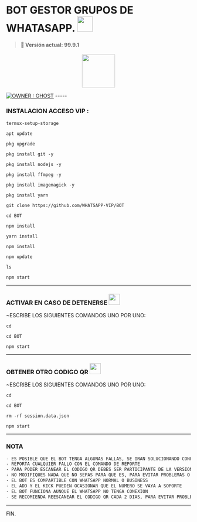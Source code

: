 # BOT GESTOR GRUPOS DE WHATASAPP. <img src="https://www.adslzone.net/app/uploads-adslzone.net/2021/05/hacker-tipos.jpg?x=480&y=375&quality=40" height="42px">
> #### 🚀 Versión actual: 99.9.1

<p align="center"> 
  <a href="https://github.com/WHATSAPP-VIP"><img src="http://readme-typing-svg.herokuapp.com?font=mono&size=17&duration=4000&color=f6291a&center=falso&vCenter=falso&lines=✦҈͜͡➳👻𝕲𝔥𝔬𝔰𝔱•✓☆ۣۜۜ͜͡🌹++%F0%9F%8C%80;Desarrollador+en+fase+beta.+%F0%9F%90%B2" height="90px"
</p>

<p align="center">
</p>
<a href="#"><img title="OWNER : GHOST" src="https://img.shields.io/badge/ES NECESARIO QUE LEA TODO EL README-red?colorA=%F77F48FF&colorB=%F77F48FF&style=for-the-badge"></a>
-----

### INSTALACION ACCESO VIP :
```
termux-setup-storage
```
```
apt update 
```
```
pkg upgrade 
```
```
pkg install git -y
```
```
pkg install nodejs -y
```
```
pkg install ffmpeg -y
```
```
pkg install imagemagick -y
```
``` 
pkg install yarn
```
```
git clone https://github.com/WHATSAPP-VIP/BOT
```
```
cd BOT
```
```
npm install
```
``` 
yarn install 
```
```
npm install
```
```
npm update
```
```
ls
```
```
npm start
```
----    
### ACTIVAR EN CASO DE DETENERSE <img src="https://i.pinimg.com/originals/0e/c9/89/0ec989dde8b5fc0deef4e5b09292b605.gif" height="30px">

~ESCRIBE LOS SIGUIENTES COMANDOS UNO POR UNO:
```
cd 
```
```
cd BOT
```
```
npm start
```
------

### OBTENER OTRO CODIGO QR <img src="http://4.bp.blogspot.com/-mFQY5cKLkQ0/U0kwKQn5RzI/AAAAAAAADk0/FDOXxWZ9grU/s1600/QR-code-color.png" height="30px">

~ESCRIBE LOS SIGUIENTES COMANDOS UNO POR UNO:
```
cd 
```
```
cd BOT
```
```
rm -rf session.data.json
```
```
npm start
```
----
  
### NOTA 
```bash
- ES POSIBLE QUE EL BOT TENGA ALGUNAS FALLAS, SE IRAN SOLUCIONANDO CONFORME SE VAYAN DETECTANDO
- REPORTA CUALQUIER FALLO CON EL COMANDO DE REPORTE 
- PARA PODER ESCANEAR EL CODIGO QR DEBES SER PARTICIPANTE DE LA VERSION MULTI-DEVICE (BETA) DE WHATSAPP
- NO MODIFIQUES NADA QUE NO SEPAS PARA QUE ES, PARA EVITAR PROBLEMAS O ERRORES
- EL BOT ES COMPARTIBLE CON WHATSAPP NORMAL O BUSINESS
- EL ADD Y EL KICK PUEDEN OCASIONAR QUE EL NUMERO SE VAYA A SOPORTE 
- EL BOT FUNCIONA AUNQUE EL WHATSAPP NO TENGA CONEXION 
- SE RECOMIENDA REESCANEAR EL CODIGO QR CADA 2 DIAS, PARA EVITAR PROBLEMAS O ERRORES
```
----
FIN.
